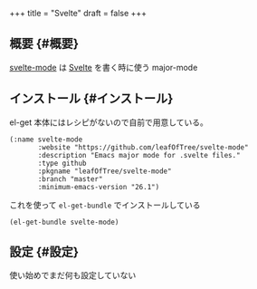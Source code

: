 +++
title = "Svelte"
draft = false
+++

## 概要 {#概要}

[svelte-mode](https://github.com/leafOfTree/svelte-mode) は [Svelte](https://svelte.jp/) を書く時に使う major-mode


## インストール {#インストール}

el-get 本体にはレシピがないので自前で用意している。

```emacs-lisp
(:name svelte-mode
       :website "https://github.com/leafOfTree/svelte-mode"
       :description "Emacs major mode for .svelte files."
       :type github
       :pkgname "leafOfTree/svelte-mode"
       :branch "master"
       :minimum-emacs-version "26.1")
```

これを使って `el-get-bundle` でインストールしている

```emacs-lisp
(el-get-bundle svelte-mode)
```


## 設定 {#設定}

使い始めでまだ何も設定していない
